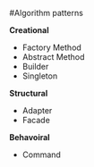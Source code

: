 #Algorithm patterns

**Creational**

- Factory Method
- Abstract Method
- Builder 
- Singleton


**Structural**

- Adapter
- Facade

**Behavoiral**

- Command